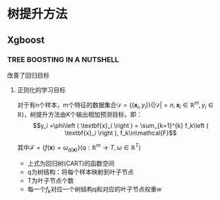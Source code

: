 # 树提升方法

## Xgboost

###   TREE BOOSTING IN A NUTSHELL

改善了回归目标
1. 正则化的学习目标
  
    对于有n个样本，m个特征的数据集合$\mathcal{D} = \left \{ \left (  \textbf{x}_i,y_i \right ) \right \} \left ( \left | \mathcal{D}\right | = n,  \textbf{x}_i\in{\mathbb{R}^m}, y_i\in\mathbb{R}  \right )$，树提升方法由$K$个输出相加预测目标，即：
    $$y_i =\phi\left ( \textbf{x}_i \right ) =  \sum_{k=1}^{k} f_k\left ( \textbf{x}_i \right ), f_k\in\mathcal{F}$$

    其中$\mathcal{F}=\left \{  f\left ( \textbf{x} \right )  = \omega_{q\left( \textbf{x} \right)} \right \}\left ( q: {\mathbb{R}^m}  \rightarrow T,  \omega\in{\mathbb{R}^T} \right  )$
      * 上式为回归树(CART)的函数空间
      * q为树结构：将每个样本映射到叶子节点
      * T为叶子节点个数
      * 每一个$f_k$对应一个树结构q和对应的叶子节点权重$w$